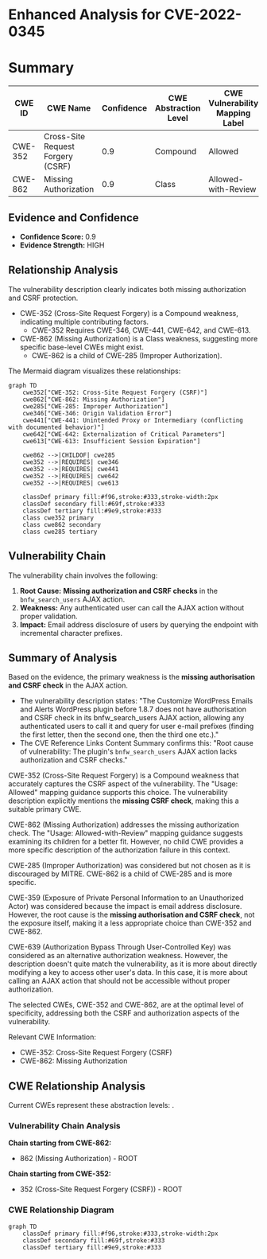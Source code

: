 # Enhanced Analysis for CVE-2022-0345

# Summary
| CWE ID | CWE Name | Confidence | CWE Abstraction Level | CWE Vulnerability Mapping Label | CWE-Vulnerability Mapping Notes |
|---|---|---|---|---|---|
| CWE-352 | Cross-Site Request Forgery (CSRF) | 0.9 | Compound | Allowed | Primary CWE |
| CWE-862 | Missing Authorization | 0.9 | Class | Allowed-with-Review | Secondary Candidate |

## Evidence and Confidence

*   **Confidence Score:** 0.9
*   **Evidence Strength:** HIGH

## Relationship Analysis
The vulnerability description clearly indicates both missing authorization and CSRF protection.
- CWE-352 (Cross-Site Request Forgery) is a Compound weakness, indicating multiple contributing factors.
  - CWE-352 Requires CWE-346, CWE-441, CWE-642, and CWE-613.
- CWE-862 (Missing Authorization) is a Class weakness, suggesting more specific base-level CWEs might exist.
  - CWE-862 is a child of CWE-285 (Improper Authorization).

The Mermaid diagram visualizes these relationships:

```mermaid
graph TD
    cwe352["CWE-352: Cross-Site Request Forgery (CSRF)"]
    cwe862["CWE-862: Missing Authorization"]
    cwe285["CWE-285: Improper Authorization"]
    cwe346["CWE-346: Origin Validation Error"]
    cwe441["CWE-441: Unintended Proxy or Intermediary (conflicting with documented behavior)"]
    cwe642["CWE-642: Externalization of Critical Parameters"]
    cwe613["CWE-613: Insufficient Session Expiration"]
    
    cwe862 -->|CHILDOF| cwe285
    cwe352 -->|REQUIRES| cwe346
    cwe352 -->|REQUIRES| cwe441
    cwe352 -->|REQUIRES| cwe642
    cwe352 -->|REQUIRES| cwe613
    
    classDef primary fill:#f96,stroke:#333,stroke-width:2px
    classDef secondary fill:#69f,stroke:#333
    classDef tertiary fill:#9e9,stroke:#333
    class cwe352 primary
    class cwe862 secondary
    class cwe285 tertiary
```

## Vulnerability Chain
The vulnerability chain involves the following:
  1. **Root Cause:** **Missing authorization and CSRF checks** in the `bnfw_search_users` AJAX action.
  2. **Weakness:** Any authenticated user can call the AJAX action without proper validation.
  3. **Impact:** Email address disclosure of users by querying the endpoint with incremental character prefixes.

## Summary of Analysis
Based on the evidence, the primary weakness is the **missing authorisation and CSRF check** in the AJAX action.
- The vulnerability description states: "The Customize WordPress Emails and Alerts WordPress plugin before 1.8.7 does not have authorisation and CSRF check in its bnfw_search_users AJAX action, allowing any authenticated users to call it and query for user e-mail prefixes (finding the first letter, then the second one, then the third one etc.)."
- The CVE Reference Links Content Summary confirms this: "Root cause of vulnerability: The plugin's `bnfw_search_users` AJAX action lacks authorization and CSRF checks."

CWE-352 (Cross-Site Request Forgery) is a Compound weakness that accurately captures the CSRF aspect of the vulnerability. The "Usage: Allowed" mapping guidance supports this choice. The vulnerability description explicitly mentions the **missing CSRF check**, making this a suitable primary CWE.

CWE-862 (Missing Authorization) addresses the missing authorization check. The "Usage: Allowed-with-Review" mapping guidance suggests examining its children for a better fit. However, no child CWE provides a more specific description of the authorization failure in this context.

CWE-285 (Improper Authorization) was considered but not chosen as it is discouraged by MITRE. CWE-862 is a child of CWE-285 and is more specific.

CWE-359 (Exposure of Private Personal Information to an Unauthorized Actor) was considered because the impact is email address disclosure. However, the root cause is the **missing authorisation and CSRF check**, not the exposure itself, making it a less appropriate choice than CWE-352 and CWE-862.

CWE-639 (Authorization Bypass Through User-Controlled Key) was considered as an alternative authorization weakness. However, the description doesn't quite match the vulnerability, as it is more about directly modifying a key to access other user's data. In this case, it is more about calling an AJAX action that should not be accessible without proper authorization.

The selected CWEs, CWE-352 and CWE-862, are at the optimal level of specificity, addressing both the CSRF and authorization aspects of the vulnerability.

Relevant CWE Information:
- CWE-352: Cross-Site Request Forgery (CSRF)
- CWE-862: Missing Authorization


## CWE Relationship Analysis

Current CWEs represent these abstraction levels: .


### Vulnerability Chain Analysis

**Chain starting from CWE-862:**
- 862 (Missing Authorization) - ROOT


**Chain starting from CWE-352:**
- 352 (Cross-Site Request Forgery (CSRF)) - ROOT



### CWE Relationship Diagram

```mermaid
graph TD
    classDef primary fill:#f96,stroke:#333,stroke-width:2px
    classDef secondary fill:#69f,stroke:#333
    classDef tertiary fill:#9e9,stroke:#333
```